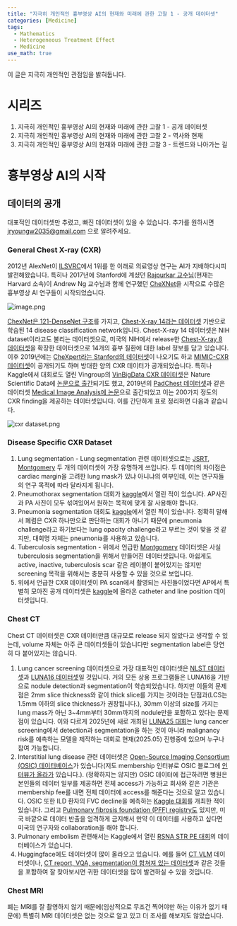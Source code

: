 ```yaml
---
title: "지극히 개인적인 흉부영상 AI의 현재와 미래에 관한 고찰 1 - 공개 데이터셋"
categories: [Medicine]
tags:
  - Mathematics
  - Heterogeneous Treatment Effect
  - Medicine
use_math: true
---
```


이 글은 지극히 개인적인 관점임을 밝혀둡니다.

# 시리즈
1. 지극히 개인적인 흉부영상 AI의 현재와 미래에 관한 고찰 1 - 공개 데이터셋
2. 지극히 개인적인 흉부영상 AI의 현재와 미래에 관한 고찰 2 - 역사와 현재
3. 지극히 개인적인 흉부영상 AI의 현재와 미래에 관한 고찰 3 - 트렌드와 나아가는 길

# 흉부영상 AI의 시작

## 데이터의 공개

대표적인 데이터셋만 추렸고, 빠진 데이터셋이 있을 수 있습니다. 추가를 원하시면 [jryoungw2035@gmail.com](mailto:jryoungw2035@gmail.com) 으로 알려주세요.

### General Chest X-ray (CXR)

2012년 AlexNet이 [ILSVRC](https://www.image-net.org/challenges/LSVRC/)에서 1위를 한 이래로 의료영상 연구는 AI가 지배하다시피 발전해왔습니다. 특히나 2017년에 Stanford에 계셨던 [Rajpurkar 교수님](https://pranavrajpurkar.com/)(현재는 Harvard 소속)이 Andrew Ng 교수님과 함께 연구했던 [CheXNet](https://stanfordmlgroup.github.io/projects/chexnet/)을 시작으로 수많은 흉부영상 AI 연구들이 시작되었습니다. 

![image.png](image.png)

[ChexNet은 121-DenseNet 구조](https://arxiv.org/abs/1711.05225)를 가지고, [Chest-X-ray 14라는 데이터셋](https://nihcc.app.box.com/v/ChestXray-NIHCC) 기반으로 학습된 14 disease classification network입니다. Chest-X-ray 14 데이터셋은 NIH dataset이라고도 불리는 데이터셋으로, 미국의 NIH에서 release한 [Chest-X-ray 8 데이터셋](https://arxiv.org/abs/1705.02315)을 확장한 데이터셋으로 14개의 흉부 질환에 대한 label 정보를 담고 있습니다. 이후 2019년에는 [CheXpert라는 Stanford의 데이터셋](https://arxiv.org/abs/1901.07031)이 나오기도 하고 [MIMIC-CXR 데이터셋](https://physionet.org/content/mimic-cxr/2.1.0/)이 공개되기도 하며 방대한 양의 CXR 데이터가 공개되었습니다. 특히나 Kaggle에서 대회로도 열린 Vingroup의 [VinBigData CXR 데이터셋](https://www.kaggle.com/competitions/vinbigdata-chest-xray-abnormalities-detection)은 Nature Scientific Data에 [논문으로 출간](https://www.nature.com/articles/s41597-022-01498-w)되기도 했고, 2019년의 [PadChest 데이터셋](https://arxiv.org/abs/1901.07441)과 같은 데이터셋 [Medical Image Analysis에 논문](https://www.sciencedirect.com/science/article/abs/pii/S1361841520301614)으로 출간되었고 이는 200가지 정도의 CXR finding을 제공하는 데이터셋입니다. 이를 간단하게 표로 정리하면 다음과 같습니다.

![cxr dataset.png](cxr_dataset.png)

### Disease Specific CXR Dataset

1. Lung segmentation - Lung segmentation 관련 데이터셋으로는 [JSRT](http://db.jsrt.or.jp/eng.php), [Montgomery](https://data.lhncbc.nlm.nih.gov/public/Tuberculosis-Chest-X-ray-Datasets/Montgomery-County-CXR-Set/MontgomerySet/index.html) 두 개의 데이터셋이 가장 유명하게 쓰입니다. 두 데이터의 차이점은 cardiac margin을 고려한 lung mask가 있냐 아니냐의 여부인데, 이는 연구자들의 연구 목적에 따라 달라지게 됩니다.
2. Pneumothorax segmentation 대회가 [kaggle](https://www.kaggle.com/competitions/siim-acr-pneumothorax-segmentation)에서 열린 적이 있습니다. AP사진과 PA 사진이 모두 섞여있어서 원하는 목적에 맞게 잘 사용해야 합니다.
3. Pneumonia segmentation 대회도 [kaggle](https://www.kaggle.com/competitions/rsna-pneumonia-detection-challenge)에서 열린 적이 있습니다. 정확히 말해서 폐렴은 CXR 하나만으로 판단하는 대회가 아니기 때문에 pneumonia challenge라고 하기보다는 lung opacity challenge라고 부르는 것이 맞을 것 같지만, 대회명 자체는 pneumonia를 사용하고 있습니다.
4. Tuberculosis segmentation - 위에서 언급한 [Montgomery](https://data.lhncbc.nlm.nih.gov/public/Tuberculosis-Chest-X-ray-Datasets/Montgomery-County-CXR-Set/MontgomerySet/index.html) 데이터셋은 사실 tuberculosis segmentation을 위해서 만들어진 데이터셋입니다. 아쉽게도 active, inactive, tuberculosis scar 같은 레이블이 붙어있지는 않지만 screening 목적을 위해서는 충분히 사용할 수 있을 것으로 보입니다.
5. 위에서 언급한 CXR 데이터셋이 PA scan에서 촬영되는 사진들이었다면 AP에서 특별히 모아진 공개 데이터셋은 [kaggle](https://www.kaggle.com/competitions/ranzcr-clip-catheter-line-classification)에 올라온 catheter and line position 데이터셋입니다.

### Chest CT

Chest CT 데이터셋은 CXR 데이터만큼 대규모로 release 되지 않았다고 생각할 수 있는데, volume 자체는 아주 큰 데이터셋들이 있습니다만 segmentation label은 당연히 다 붙어있지는 않습니다.

1. Lung cancer screening 데이터셋으로 가장 대표적인 데이터셋은 [NLST 데이터셋](https://www.nejm.org/doi/full/10.1056/NEJMoa1102873)과 [LUNA16 데이터셋](https://luna16.grand-challenge.org/)일 것입니다. 거의 모든 상용 프로그램들은 LUNA16을 기반으로 nodule detection과 segmentation이 학습되었습니다. 하지만 이들의 문제점은 2mm slice thickness와 같이 thick slice를 가지는 것이라는 단점과(LCS는 1.5mm 이하의 slice thickness가 권장됩니다.), 30mm 이상의 size를 가지는 lung mass가 아닌 3~4mm부터 30mm까지의 nodule만을 포함하고 있다는 문제점이 있습니다. 이와 다르게 2025년에 새로 개최된 [LUNA25 대회](https://luna25.grand-challenge.org/overview-goals/)는 lung cancer screening에서 detection과 segmentation을 하는 것이 아니라 malignancy risk를 예측하는 모델을 제작하는 대회로 현재(2025.05) 진행중에 있으며 누구나 참여 가능합니다.
2. Interstitial lung disease 관련 데이터셋은 [Open-Source Imaging Consortium (OSIC) 데이터베이스](https://www.osicild.org/)가 있습니다(저도 membership 인터뷰로 OSIC 블로그에 [인터뷰가 올라가](https://www.osicild.org/blog/20250513_spotlight_coreline) 있습니다.). (정확하지는 않지만) OSIC 데이터에 접근하려면 병원은 본인들의 데이터 일부를 제공하면 전체 access가 가능하고 회사와 같은 기관은 membership fee를 내면 전체 데이터에 access를 해준다는 것으로 알고 있습니다. OSIC 또한 ILD 환자의 FVC decline을 예측하는 [Kaggle 대회](https://www.kaggle.com/competitions/osic-pulmonary-fibrosis-progression)를 개최한 적이 있습니다. 그리고 [Pulmonary fibrosis foundation (PFF) registry도](https://www.pulmonaryfibrosis.org/) 있지만, 미국 바깥으로 데이터 반출을 엄격하게 금지해서 만약 이 데이터를 사용하고 싶다면 미국의 연구자와 collaboration을 해야 합니다.
3. Pulmonary embolism 관련해서는 Kaggle에서 열린 [RSNA STR PE 대회](https://www.kaggle.com/competitions/rsna-str-pulmonary-embolism-detection)의 데이터베이스가 있습니다.
4. Huggingface에도 데이터셋이 많이 올라오고 있습니다. 예를 들어 [CT VLM](https://huggingface.co/datasets/ibrahimhamamci/CT-RATE) 데이터셋이나, [CT report, VQA, segmentation이 합쳐져 있는 데이터셋](https://github.com/BAAI-DCAI/M3D?tab=readme-ov-file#data)과 같은 것들을 포함하여 잘 찾아보시면 귀한 데이터셋을 많이 발견하실 수 있을 것입니다.

### Chest MRI

폐는 MRI를 잘 촬영하지 않기 때문에(임상적으로 무조건 찍어야만 하는 이유가 없기 때문에) 특별히 MRI 데이터셋은 없는 것으로 알고 있고 더 조사를 해보지도 않았습니다.

